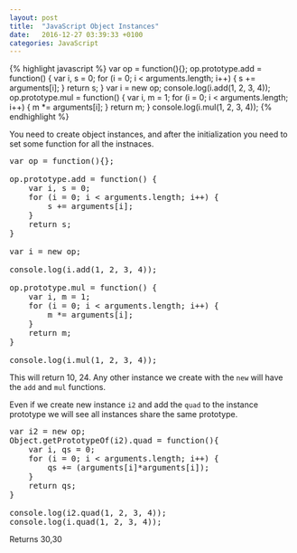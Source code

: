 ```yaml
---
layout: post
title:  "JavaScript Object Instances"
date:   2016-12-27 03:39:33 +0100
categories: JavaScript
---
```


{% highlight javascript %}
var op = function(){};
op.prototype.add = function() {
    var i, s = 0;
    for (i = 0; i &lt; arguments.length; i++) {
        s += arguments[i];
    }
    return s;
}
var i = new op;
console.log(i.add(1, 2, 3, 4));
op.prototype.mul = function() {
    var i, m = 1;
    for (i = 0; i &lt; arguments.length; i++) {
        m *= arguments[i];
    }
    return m;
}
console.log(i.mul(1, 2, 3, 4));
{% endhighlight %}

You need to create object instances, and after the initialization you need to set some function for all the instnaces.
<pre>var op = function(){};

op.prototype.add = function() {
    var i, s = 0;
    for (i = 0; i &lt; arguments.length; i++) {
        s += arguments[i];
    }
    return s;
}

var i = new op;

console.log(i.add(1, 2, 3, 4));

op.prototype.mul = function() {
    var i, m = 1;
    for (i = 0; i &lt; arguments.length; i++) {
        m *= arguments[i];
    }
    return m;
}

console.log(i.mul(1, 2, 3, 4));
</pre>
This will return 10, 24.
Any other instance we create with the `new` will have the `add` and `mul` functions.

Even if we create new instance `i2` and add the `quad` to the instance prototype we will see all instances share the same prototype.
<pre>var i2 = new op;
Object.getPrototypeOf(i2).quad = function(){
	var i, qs = 0;
    for (i = 0; i &lt; arguments.length; i++) {
        qs += (arguments[i]*arguments[i]);
    }
    return qs;
}

console.log(i2.quad(1, 2, 3, 4));
console.log(i.quad(1, 2, 3, 4));</pre>
Returns 30,30
